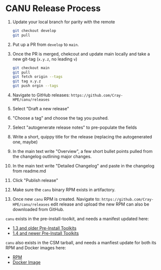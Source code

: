 # CANU Release Process

1. Update your local branch for parity with the remote

   ```bash
   git checkout develop
   git pull
   ```

1. Put up a PR from `develop` to `main`.
1. Once the PR is merged, chekcout and update main locally and take a new git-tag (`x.y.z`, no leading `v`) 

    ```bash
    git checkout main
    git pull
    git fetch origin --tags
    git tag x.y.z
    git push orgin --tags
    ```

1. Navigate to GitHub releases: `https://github.com/Cray-HPE/canu/releases`
1. Select "Draft a new release"
1. "Choose a tag" and choose the tag you pushed.
1. Select "autogenerate release notes" to pre-populate the fields
1. Write a short, quippy title for the release (replacing the autogenerated one, maybe)
1. In the main text write "Overview", a few short bullet points pulled from the changelog outlining major changes.
1. In the main text write "Detailed Changelog" and paste in the changelog from readme.md
1. Click "Publish release"
1. Make sure the `canu` binary RPM exists in artifactory.
1. Once new `canu` RPM is created. Navigate to: `https://github.com/Cray-HPE/canu/releases` edit release and upload the new RPM can also be downloaded from GitHub.

`canu` exists in the pre-install-toolkit, and needs a manifest updated here:

* [1.3 and older Pre-Install Toolkits][1]
* [1.4 and newer Pre-Install Toolkits][2]

`canu` also exists in the CSM tarball, and needs a manfiest update for both its RPM and Docker images here:

* [RPM][3]
* [Docker Image][4]


[1]: https://github.com/Cray-HPE/csm-rpms/blob/main/packages/cray-pre-install-toolkit
[2]: https://github.com/Cray-HPE/csm-rpms/blob/main/packages/node-images-pre-install-toolkit
[3]: https://github.com/Cray-HPE/csm/blob/main/rpm/cray/csm/sle-15sp3/index.yaml
[4]: https://github.com/Cray-HPE/csm/blob/main/docker/index.yaml
